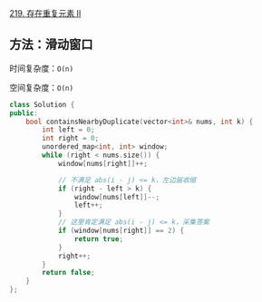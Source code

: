 [219. 存在重复元素 II](https://leetcode-cn.com/problems/contains-duplicate-ii/)

## 方法：滑动窗口

时间复杂度：`O(n)`

空间复杂度：`O(n)`

```c++
class Solution {
public:
    bool containsNearbyDuplicate(vector<int>& nums, int k) {
        int left = 0;
        int right = 0;
        unordered_map<int, int> window;
        while (right < nums.size()) {
            window[nums[right]]++;

            // 不满足 abs(i - j) <= k，左边届收缩
            if (right - left > k) {
                window[nums[left]]--;
                left++;
            }
            // 这里肯定满足 abs(i - j) <= k，采集答案
            if (window[nums[right]] == 2) {
                return true;
            }            
            right++;
        }
        return false;
    }
};
```



